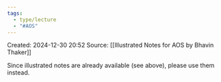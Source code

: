 ```yaml
---
tags:
  - type/lecture
  - "#AOS"
---
```

Created: 2024-12-30 20:52
Source: [[Illustrated Notes for AOS by Bhavin Thaker]]

Since illustrated notes are already available (see above), please use them instead.